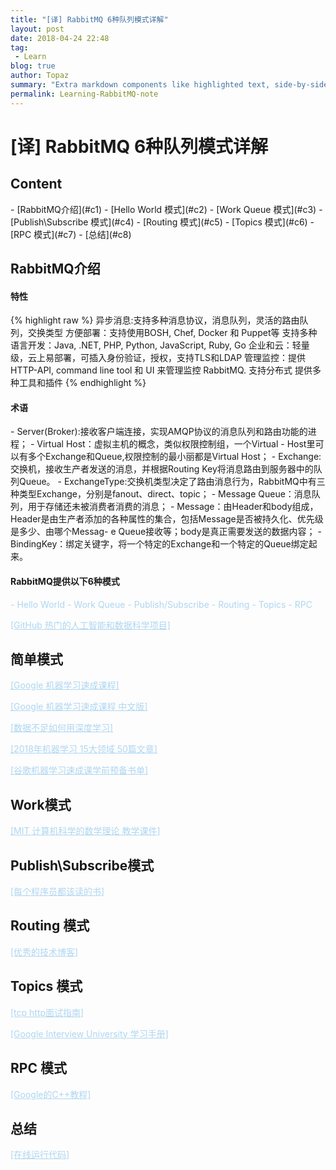 ```yaml
---
title: "[译] RabbitMQ 6种队列模式详解"
layout: post
date: 2018-04-24 22:48
tag:
 - Learn
blog: true
author: Topaz
summary: "Extra markdown components like highlighted text, side-by-side items, starring/highlighting a blog or project, and embedding gists, videos etc"
permalink: Learning-RabbitMQ-note
---
```

<h1 class="title"> [译] RabbitMQ 6种队列模式详解 </h1>



<h2> Content </h2>
- [RabbitMQ介绍](#c1)
- [Hello World 模式](#c2)
- [Work Queue 模式](#c3)
- [Publish\Subscribe 模式](#c4)
- [Routing 模式](#c5)
- [Topics 模式](#c6)
- [RPC 模式](#c7)
- [总结](#c8)




<h2 id="c1"> RabbitMQ介绍 </h2>


<h4>特性</h4>
{% highlight raw %}
异步消息:支持多种消息协议，消息队列，灵活的路由队列，交换类型
方便部署：支持使用BOSH, Chef, Docker 和 Puppet等
支持多种语言开发：Java, .NET, PHP, Python, JavaScript, Ruby, Go
企业和云：轻量级，云上易部署，可插入身份验证，授权，支持TLS和LDAP
管理监控：提供HTTP-API, command line tool 和 UI 来管理监控 RabbitMQ.
支持分布式
提供多种工具和插件
{% endhighlight %}



<h4>术语</h4>
- Server(Broker):接收客户端连接，实现AMQP协议的消息队列和路由功能的进程；
- Virtual Host：虚拟主机的概念，类似权限控制组，一个Virtual - Host里可以有多个Exchange和Queue,权限控制的最小丽都是Virtual Host；
- Exchange:交换机，接收生产者发送的消息，并根据Routing Key将消息路由到服务器中的队列Queue。
- ExchangeType:交换机类型决定了路由消息行为，RabbitMQ中有三种类型Exchange，分别是fanout、direct、topic；
- Message Queue：消息队列，用于存储还未被消费者消费的消息；
- Message：由Header和body组成，Header是由生产者添加的各种属性的集合，包括Message是否被持久化、优先级是多少、由哪个Messag- e Queue接收等；body是真正需要发送的数据内容；
- BindingKey：绑定关键字，将一个特定的Exchange和一个特定的Queue绑定起来。


<h4>RabbitMQ提供以下6种模式</h4>
<div style="color: #AED6F1">
- Hello World
- Work Queue
- Publish/Subscribe
- Routing
- Topics
- RPC
</div>






<a style="color: #AED6F1" href="https://zhuanlan.zhihu.com/p/35195885">[GitHub 热门的人工智能和数据科学项目] </a>


<h2 id="c2">简单模式</h2>

<a style="color: #AED6F1" href="https://ai.google/education/#?modal_active=none">[Google 机器学习速成课程]	</a>

<a style="color: #AED6F1" href="https://developers.google.com/machine-learning/crash-course/prereqs-and-prework">[Google 机器学习速成课程 中文版]</a>

<a style="color: #AED6F1" href="https://www.youtube.com/watch?v=ilpFzOPznJk">[数据不足如何用深度学习]</a>

<a style="color: #AED6F1" href="https://mp.weixin.qq.com/s?biz=MzI0ODcxODk5OA==&mid=2247492885&idx=1&sn=d41903ad3f45394eefd12d943a4847f6&chksm=e99ed6ecdee95ffa99804c0afaa21a39a26c097591a2586b7ae205e81d6d9d711389b8c7aa6a&utm_source=tuicool&utm_medium=referral">[2018年机器学习 15大领域 50篇文章]</a>

<a style="color: #AED6F1" href="https://weibo.com/ttarticle/p/show?id=2309404213172029491937">[谷歌机器学习速成课学前预备书单]</a>


<h2 id="c3">Work模式</h2>

<a style="color: #AED6F1" href="https://courses.csail.mit.edu/6.042/spring18/mcs.pdf">[MIT 计算机科学的数学理论 教学课件] </a> 


<h2 id="c4">Publish\Subscribe模式</h2>
<a style="color: #AED6F1" href="https://stackoverflow.com/questions/1711/what-is-the-single-most-influential-book-every-programmer-should-read">[每个程序员都该读的书]</a>


<h2 id="c5">Routing 模式</h2>

<a style="color: #AED6F1" href="https://www.zhihu.com/question/27471510/answer/374935368">[优秀的技术博客]	</a>


<h2 id="c6">Topics 模式</h2>

<a style="color: #AED6F1" href="https://juejin.im/post/5ad4094e6fb9a028d7011069">[tcp http面试指南]</a>

<a style="color: #AED6F1" href="https://github.com/jwasham/coding-interview-university/blob/master/translations/README-cn.md">[Google Interview University 学习手册] </a>


<h2 id="c7">RPC 模式</h2>

<a style="color: #AED6F1" href="https://developers.google.com/edu/c++/getting-started">[Google的C++教程] </a>

<h2 id="c8">总结</h2>

<a style="color: #AED6F1" href="http://rextester.com/l/python3_online_compiler">[在线运行代码] </a>



